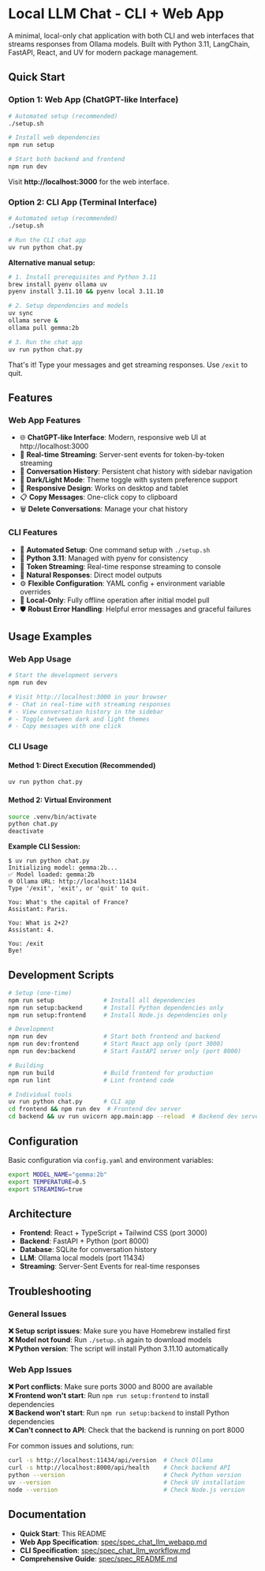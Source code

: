 # Local LLM Chat - CLI + Web App

A minimal, local-only chat application with both CLI and web interfaces that streams responses from Ollama models. Built with Python 3.11, LangChain, FastAPI, React, and UV for modern package management.

## Quick Start

### Option 1: Web App (ChatGPT-like Interface)

```bash
# Automated setup (recommended)
./setup.sh

# Install web dependencies
npm run setup

# Start both backend and frontend
npm run dev
```

Visit **http://localhost:3000** for the web interface.

### Option 2: CLI App (Terminal Interface)

```bash
# Automated setup (recommended)
./setup.sh

# Run the CLI chat app
uv run python chat.py
```

**Alternative manual setup:**
```bash
# 1. Install prerequisites and Python 3.11
brew install pyenv ollama uv
pyenv install 3.11.10 && pyenv local 3.11.10

# 2. Setup dependencies and models
uv sync
ollama serve &
ollama pull gemma:2b

# 3. Run the chat app
uv run python chat.py
```

That's it! Type your messages and get streaming responses. Use `/exit` to quit.

## Features

### Web App Features
- 🌐 **ChatGPT-like Interface**: Modern, responsive web UI at http://localhost:3000
- 🔄 **Real-time Streaming**: Server-sent events for token-by-token streaming
- 💬 **Conversation History**: Persistent chat history with sidebar navigation
- 🌙 **Dark/Light Mode**: Theme toggle with system preference support
- 📱 **Responsive Design**: Works on desktop and tablet
- 📋 **Copy Messages**: One-click copy to clipboard
- 🗑️ **Delete Conversations**: Manage your chat history

### CLI Features  
- 🚀 **Automated Setup**: One command setup with `./setup.sh`
- 🐍 **Python 3.11**: Managed with pyenv for consistency
- 🔄 **Token Streaming**: Real-time response streaming to console
- 🧠 **Natural Responses**: Direct model outputs
- ⚙️ **Flexible Configuration**: YAML config + environment variable overrides
- 🔌 **Local-Only**: Fully offline operation after initial model pull
- 🛡️ **Robust Error Handling**: Helpful error messages and graceful failures

## Usage Examples

### Web App Usage
```bash
# Start the development servers
npm run dev

# Visit http://localhost:3000 in your browser
# - Chat in real-time with streaming responses
# - View conversation history in the sidebar
# - Toggle between dark and light themes
# - Copy messages with one click
```

### CLI Usage

#### Method 1: Direct Execution (Recommended)
```bash
uv run python chat.py
```

#### Method 2: Virtual Environment
```bash
source .venv/bin/activate
python chat.py
deactivate
```

**Example CLI Session:**
```
$ uv run python chat.py
Initializing model: gemma:2b...
✅ Model loaded: gemma:2b
🌐 Ollama URL: http://localhost:11434
Type '/exit', 'exit', or 'quit' to quit.

You: What's the capital of France?
Assistant: Paris.

You: What is 2+2?
Assistant: 4.

You: /exit
Bye!
```

## Development Scripts

```bash
# Setup (one-time)
npm run setup              # Install all dependencies
npm run setup:backend      # Install Python dependencies only 
npm run setup:frontend     # Install Node.js dependencies only

# Development
npm run dev                # Start both frontend and backend
npm run dev:frontend       # Start React app only (port 3000)
npm run dev:backend        # Start FastAPI server only (port 8000)

# Building
npm run build              # Build frontend for production
npm run lint               # Lint frontend code

# Individual tools
uv run python chat.py      # CLI app
cd frontend && npm run dev  # Frontend dev server
cd backend && uv run uvicorn app.main:app --reload  # Backend dev server
```

## Configuration

Basic configuration via `config.yaml` and environment variables:

```bash
export MODEL_NAME="gemma:2b"
export TEMPERATURE=0.5
export STREAMING=true
```

## Architecture

- **Frontend**: React + TypeScript + Tailwind CSS (port 3000)
- **Backend**: FastAPI + Python (port 8000)  
- **Database**: SQLite for conversation history
- **LLM**: Ollama local models (port 11434)
- **Streaming**: Server-Sent Events for real-time responses

## Troubleshooting

### General Issues
**❌ Setup script issues**: Make sure you have Homebrew installed first  
**❌ Model not found**: Run `./setup.sh` again to download models  
**❌ Python version**: The script will install Python 3.11.10 automatically

### Web App Issues
**❌ Port conflicts**: Make sure ports 3000 and 8000 are available  
**❌ Frontend won't start**: Run `npm run setup:frontend` to install dependencies  
**❌ Backend won't start**: Run `npm run setup:backend` to install Python dependencies  
**❌ Can't connect to API**: Check that the backend is running on port 8000

For common issues and solutions, run:
```bash
curl -s http://localhost:11434/api/version  # Check Ollama
curl -s http://localhost:8000/api/health    # Check backend API  
python --version                            # Check Python version
uv --version                                # Check UV installation
node --version                              # Check Node.js version
```

## Documentation

- **Quick Start**: This README
- **Web App Specification**: [spec/spec_chat_llm_webapp.md](spec/spec_chat_llm_webapp.md)  
- **CLI Specification**: [spec/spec_chat_llm_workflow.md](spec/spec_chat_llm_workflow.md)
- **Comprehensive Guide**: [spec/spec_README.md](spec/spec_README.md)
